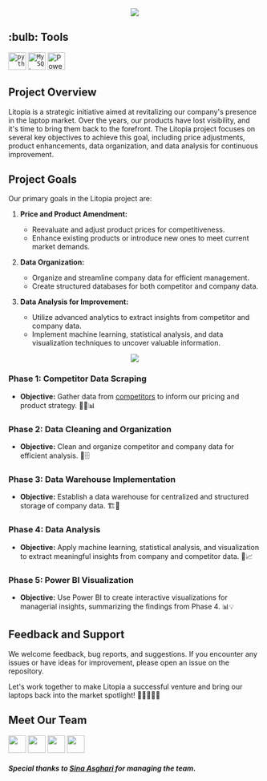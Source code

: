<div align="center">
    <a href="https://git.io/typing-svg"><img src="https://readme-typing-svg.demolab.com?font=Roboto+Slab&color=%FFA500;&size=30&center=true&vCenter=true&width=450&lines=Welcome To Litopia"></a>
</div>

<h2>:bulb: Tools </h2>
<code><img title="Python" alt="python" width="35px" src="https://cdn.jsdelivr.net/gh/devicons/devicon/icons/python/python-original.svg" /></code>
<code><img title="MySQL" alt="MySQL" width="35px" src="https://cdn.jsdelivr.net/gh/devicons/devicon/icons/mysql/mysql-original-wordmark.svg" /></code>
<img title="Power BI" alt="Power BI" width="35px" src="https://example.com/path/to/powerbi-icon.png" />


## Project Overview
Litopia is a strategic initiative aimed at revitalizing our company's presence in the laptop market. Over the years, our products have lost visibility, and it's time to bring them back to the forefront. The Litopia project focuses on several key objectives to achieve this goal, including price adjustments, product enhancements, data organization, and data analysis for continuous improvement.

## Project Goals

Our primary goals in the Litopia project are:

1. **Price and Product Amendment:**
   - Reevaluate and adjust product prices for competitiveness.
   - Enhance existing products or introduce new ones to meet current market demands.

2. **Data Organization:**
   - Organize and streamline company data for efficient management.
   - Create structured databases for both competitor and company data.

3. **Data Analysis for Improvement:**
   - Utilize advanced analytics to extract insights from competitor and company data.
   - Implement machine learning, statistical analysis, and data visualization techniques to uncover valuable information.

<div align="center">
    <a href="https://git.io/typing-svg"><img src="https://readme-typing-svg.demolab.com?font=Roboto+Slab&color=%FFA500;&size=30&center=true&vCenter=true&width=450&lines=Project Phases "></a>
</div>

### Phase 1: Competitor Data Scraping
- **Objective:** Gather data from [competitors](https://meghdadit.com) to inform our pricing and product strategy. 🕵️‍♂️📊

### Phase 2: Data Cleaning and Organization
- **Objective:** Clean and organize competitor and company data for efficient analysis. 🧹🗄️

### Phase 3: Data Warehouse Implementation
- **Objective:** Establish a data warehouse for centralized and structured storage of company data. 🏗️🏢

### Phase 4: Data Analysis
- **Objective:** Apply machine learning, statistical analysis, and visualization to extract meaningful insights from company and competitor data. 🤖📈

### Phase 5: Power BI Visualization
- **Objective:** Use Power BI to create interactive visualizations for managerial insights, summarizing the findings from Phase 4. 📊💡


## Feedback and Support

We welcome feedback, bug reports, and suggestions. If you encounter any issues or have ideas for improvement, please open an issue on the repository.

Let's work together to make Litopia a successful venture and bring our laptops back into the market spotlight! 🚀👩‍💻👨‍💼

## Meet Our Team 
[<img src="https://avatars.githubusercontent.com/u/79264959?v=4" width="35">](https://github.com/Raei-MH)
[<img src="https://avatars.githubusercontent.com/u/121010832?v=4" width="35">](https://github.com/youngbenyamin)
[<img src="https://avatars.githubusercontent.com/u/81512968?v=4" width="35">](https://github.com/sanoooavi)
[<img src="https://avatars.githubusercontent.com/u/117204770?v=4" width="35">](https://github.com/mohAhanin)
##### Special thanks to [Sina Asghari](https://github.com/sinaaasghari) for managing the team.
